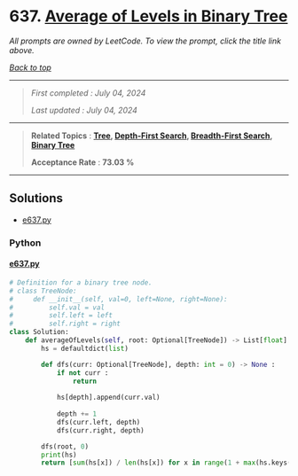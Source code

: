 # 637. [Average of Levels in Binary Tree](<https://leetcode.com/problems/average-of-levels-in-binary-tree>)

*All prompts are owned by LeetCode. To view the prompt, click the title link above.*

*[Back to top](<../README.md>)*

------

> *First completed : July 04, 2024*
>
> *Last updated : July 04, 2024*

------

> **Related Topics** : **[Tree](<by_topic/Tree.md>), [Depth-First Search](<by_topic/Depth-First Search.md>), [Breadth-First Search](<by_topic/Breadth-First Search.md>), [Binary Tree](<by_topic/Binary Tree.md>)**
>
> **Acceptance Rate** : **73.03 %**

------

## Solutions

- [e637.py](<../my-submissions/e637.py>)
### Python
#### [e637.py](<../my-submissions/e637.py>)
```Python
# Definition for a binary tree node.
# class TreeNode:
#     def __init__(self, val=0, left=None, right=None):
#         self.val = val
#         self.left = left
#         self.right = right
class Solution:
    def averageOfLevels(self, root: Optional[TreeNode]) -> List[float]:
        hs = defaultdict(list)

        def dfs(curr: Optional[TreeNode], depth: int = 0) -> None :
            if not curr :
                return
            
            hs[depth].append(curr.val)
            
            depth += 1
            dfs(curr.left, depth)
            dfs(curr.right, depth)

        dfs(root, 0)
        print(hs)
        return [sum(hs[x]) / len(hs[x]) for x in range(1 + max(hs.keys()))]
```

